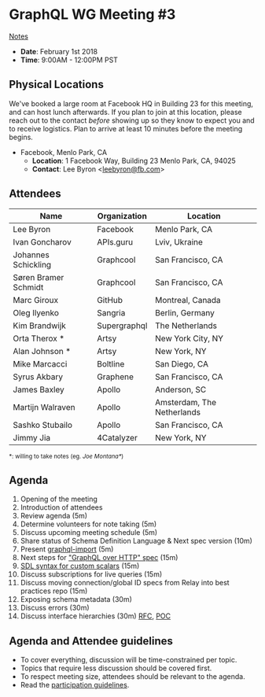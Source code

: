 # GraphQL WG Meeting #3

[Notes](../notes/2018-02-01.md)

- **Date**: February 1st 2018
- **Time**: 9:00AM - 12:00PM PST

## Physical Locations

We've booked a large room at Facebook HQ in Building 23 for this meeting, and
can host lunch afterwards. If you plan to join at this location, please
reach out to the contact *before* showing up so they know to expect you and to
receive logistics. Plan to arrive at least 10 minutes before the meeting begins.

- Facebook, Menlo Park, CA
  - **Location**:
    1 Facebook Way, Building 23
    Menlo Park, CA, 94025
  - **Contact**: Lee Byron \<leebyron@fb.com>

## Attendees

Name                 | Organization  | Location
-------------------- | ------------- | ----------------------
Lee Byron            | Facebook      | Menlo Park, CA
Ivan Goncharov       | APIs.guru     | Lviv, Ukraine
Johannes Schickling  | Graphcool     | San Francisco, CA
Søren Bramer Schmidt | Graphcool     | San Francisco, CA
Marc Giroux          | GitHub        | Montreal, Canada
Oleg Ilyenko         | Sangria       | Berlin, Germany
Kim Brandwijk        | Supergraphql  | The Netherlands
Orta Therox *        | Artsy         | New York City, NY
Alan Johnson *       | Artsy         | New York, NY
Mike Marcacci        | Boltline      | San Diego, CA
Syrus Akbary         | Graphene      | San Francisco, CA
James Baxley         | Apollo        | Anderson, SC
Martijn Walraven     | Apollo        | Amsterdam, The Netherlands
Sashko Stubailo      | Apollo        | San Francisco, CA
Jimmy Jia            | 4Catalyzer    | New York, NY

<small>\*: willing to take notes (eg. <em>Joe Montana*</em>)</small>

## Agenda

1. Opening of the meeting
1. Introduction of attendees
1. Review agenda (5m)
1. Determine volunteers for note taking (5m)
1. Discuss upcoming meeting schedule (5m)
1. Share status of Schema Definition Language & Next spec version (10m)
1. Present [graphql-import](https://github.com/graphcool/graphql-import) (5m)
1. Next steps for ["GraphQL over HTTP" spec](https://github.com/APIs-guru/graphql-over-http) (15m)
1. [SDL syntax for custom scalars](https://github.com/facebook/graphql/pull/326#issuecomment-347948670) (15m)
1. Discuss subscriptions for live queries (15m)
1. Discuss moving connection/global ID specs from Relay into best practices repo (15m)
1. Exposing schema metadata (30m)
1. Discuss errors (30m)
1. Discuss interface hierarchies (30m) [RFC](https://github.com/facebook/graphql/pull/373), [POC](https://github.com/graphql/graphql-js/pull/1218)

## Agenda and Attendee guidelines

- To cover everything, discussion will be time-constrained per topic.
- Topics that require less discussion should be covered first.
- To respect meeting size, attendees should be relevant to the agenda.
- Read the [participation guidelines](../README.md#participation-guidelines).
